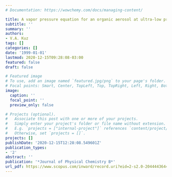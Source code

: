 ```yaml
---
# Documentation: https://wowchemy.com/docs/managing-content/

title: A vapor pressure equation for an organic aerosol at ultra-low pressure
subtitle: ''
summary: ''
authors:
- V.A. Kuz
tags: []
categories: []
date: '1999-01-01'
lastmod: 2020-12-15T09:28:08-03:00
featured: false
draft: false

# Featured image
# To use, add an image named `featured.jpg/png` to your page's folder.
# Focal points: Smart, Center, TopLeft, Top, TopRight, Left, Right, BottomLeft, Bottom, BottomRight.
image:
  caption: ''
  focal_point: ''
  preview_only: false

# Projects (optional).
#   Associate this post with one or more of your projects.
#   Simply enter your project's folder or file name without extension.
#   E.g. `projects = ["internal-project"]` references `content/project/deep-learning/index.md`.
#   Otherwise, set `projects = []`.
projects: []
publishDate: '2020-12-15T12:28:08.549601Z'
publication_types:
- '2'
abstract: ''
publication: '*Journal of Physical Chemistry B*'
url_pdf: https://www.scopus.com/inward/record.uri?eid=2-s2.0-20444436441&partnerID=40&md5=4ad7bb16c72ea7aea783bcdb02c18cb4
---
```

